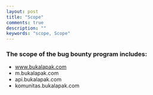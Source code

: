 ```yaml
---
layout: post
title: "Scope"
comments: true
description: ""
keywords: "scope, Scope"
---
```


### The scope of the bug bounty program includes:

- www.bukalapak.com
- m.bukalapak.com
- api.bukalapak.com
- komunitas.bukalapak.com
